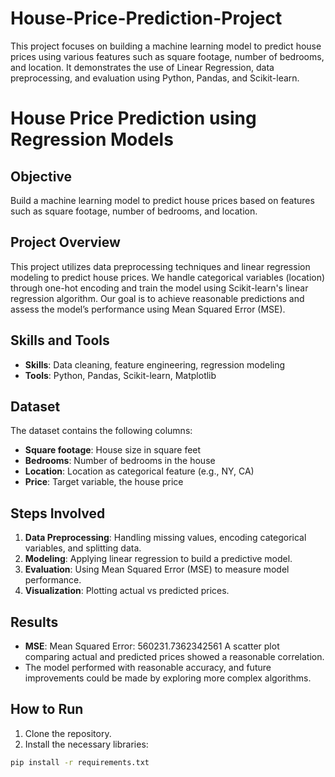 # House-Price-Prediction-Project
This project focuses on building a machine learning model to predict house prices using various features such as square footage, number of bedrooms, and location. It demonstrates the use of Linear Regression, data preprocessing, and evaluation using Python, Pandas, and Scikit-learn.

# House Price Prediction using Regression Models

## Objective
Build a machine learning model to predict house prices based on features such as square footage, number of bedrooms, and location.

## Project Overview
This project utilizes data preprocessing techniques and linear regression modeling to predict house prices. We handle categorical variables (location) through one-hot encoding and train the model using Scikit-learn's linear regression algorithm. Our goal is to achieve reasonable predictions and assess the model’s performance using Mean Squared Error (MSE).

## Skills and Tools
- **Skills**: Data cleaning, feature engineering, regression modeling
- **Tools**: Python, Pandas, Scikit-learn, Matplotlib

## Dataset
The dataset contains the following columns:
- **Square footage**: House size in square feet
- **Bedrooms**: Number of bedrooms in the house
- **Location**: Location as categorical feature (e.g., NY, CA)
- **Price**: Target variable, the house price

## Steps Involved
1. **Data Preprocessing**: Handling missing values, encoding categorical variables, and splitting data.
2. **Modeling**: Applying linear regression to build a predictive model.
3. **Evaluation**: Using Mean Squared Error (MSE) to measure model performance.
4. **Visualization**: Plotting actual vs predicted prices.

## Results
- **MSE**: Mean Squared Error: 560231.7362342561 A scatter plot comparing actual and predicted prices showed a reasonable correlation.
- The model performed with reasonable accuracy, and future improvements could be made by exploring more complex algorithms.

## How to Run
1. Clone the repository.
2. Install the necessary libraries:
```bash
pip install -r requirements.txt
